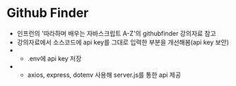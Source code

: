 # Github Finder

- 인프런의 '따라하며 배우는 자바스크립트 A-Z'의 githubfinder 강의자료 참고
- 강의자료에서 소스코드에 api key를 그대로 입력한 부분을 개선해봄(api key 보안)
- - .env에 api key 저장
- - axios, express, dotenv 사용해 server.js를 통한 api 제공